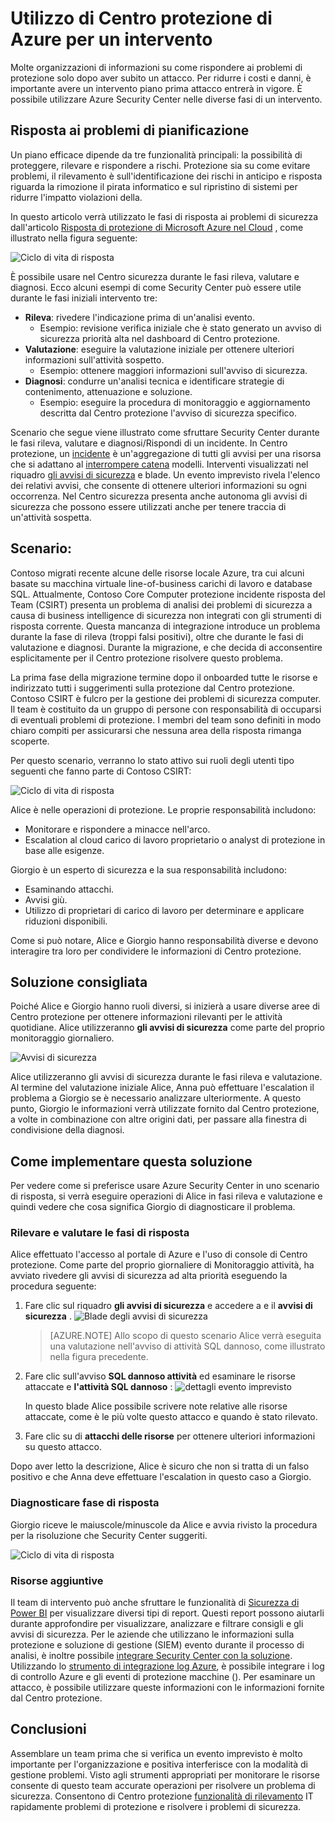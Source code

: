 <properties
   pageTitle="Utilizzando il Centro protezione di Azure per un intervento | Microsoft Azure"
   description="In questo documento viene illustrato come utilizzare Azure Security Center per uno scenario di risposta."
   services="security-center"
   documentationCenter="na"
   authors="YuriDio"
   manager="swadhwa"
   editor=""/>

<tags
   ms.service="security-center"
   ms.topic="hero-article"
   ms.devlang="na"
   ms.tgt_pltfrm="na"
   ms.workload="na"
   ms.date="09/20/2016"
   ms.author="yurid"/>

# <a name="using-azure-security-center-for-an-incident-response"></a>Utilizzo di Centro protezione di Azure per un intervento
Molte organizzazioni di informazioni su come rispondere ai problemi di protezione solo dopo aver subito un attacco. Per ridurre i costi e danni, è importante avere un intervento piano prima attacco entrerà in vigore. È possibile utilizzare Azure Security Center nelle diverse fasi di un intervento.

## <a name="incident-response-planning"></a>Risposta ai problemi di pianificazione

Un piano efficace dipende da tre funzionalità principali: la possibilità di proteggere, rilevare e rispondere a rischi. Protezione sia su come evitare problemi, il rilevamento è sull'identificazione dei rischi in anticipo e risposta riguarda la rimozione il pirata informatico e sul ripristino di sistemi per ridurre l'impatto violazioni della.

In questo articolo verrà utilizzato le fasi di risposta ai problemi di sicurezza dall'articolo [Risposta di protezione di Microsoft Azure nel Cloud](https://gallery.technet.microsoft.com/Azure-Security-Response-in-dd18c678) , come illustrato nella figura seguente:

![Ciclo di vita di risposta](./media/security-center-incident-response/security-center-incident-response-fig1.png)

È possibile usare nel Centro sicurezza durante le fasi rileva, valutare e diagnosi. Ecco alcuni esempi di come Security Center può essere utile durante le fasi iniziali intervento tre:

- **Rileva**: rivedere l'indicazione prima di un'analisi evento.
    - Esempio: revisione verifica iniziale che è stato generato un avviso di sicurezza priorità alta nel dashboard di Centro protezione.
- **Valutazione**: eseguire la valutazione iniziale per ottenere ulteriori informazioni sull'attività sospetto.
    - Esempio: ottenere maggiori informazioni sull'avviso di sicurezza.
- **Diagnosi**: condurre un'analisi tecnica e identificare strategie di contenimento, attenuazione e soluzione.
    - Esempio: eseguire la procedura di monitoraggio e aggiornamento descritta dal Centro protezione l'avviso di sicurezza specifico.

Scenario che segue viene illustrato come sfruttare Security Center durante le fasi rileva, valutare e diagnosi/Rispondi di un incidente. In Centro protezione, un [incidente](security-center-incident.md) è un'aggregazione di tutti gli avvisi per una risorsa che si adattano al [interrompere catena](https://blogs.technet.microsoft.com/office365security/addressing-your-cxos-top-five-cloud-security-concerns/) modelli. Interventi visualizzati nel riquadro [gli avvisi di sicurezza](security-center-managing-and-responding-alerts.md) e blade. Un evento imprevisto rivela l'elenco dei relativi avvisi, che consente di ottenere ulteriori informazioni su ogni occorrenza. Nel Centro sicurezza presenta anche autonoma gli avvisi di sicurezza che possono essere utilizzati anche per tenere traccia di un'attività sospetta.

## <a name="scenario"></a>Scenario:

Contoso migrati recente alcune delle risorse locale Azure, tra cui alcuni basate su macchina virtuale line-of-business carichi di lavoro e database SQL. Attualmente, Contoso Core Computer protezione incidente risposta del Team (CSIRT) presenta un problema di analisi dei problemi di sicurezza a causa di business intelligence di sicurezza non integrati con gli strumenti di risposta corrente. Questa mancanza di integrazione introduce un problema durante la fase di rileva (troppi falsi positivi), oltre che durante le fasi di valutazione e diagnosi. Durante la migrazione, e che decida di acconsentire esplicitamente per il Centro protezione risolvere questo problema.

La prima fase della migrazione termine dopo il onboarded tutte le risorse e indirizzato tutti i suggerimenti sulla protezione dal Centro protezione. Contoso CSIRT è fulcro per la gestione dei problemi di sicurezza computer. Il team è costituito da un gruppo di persone con responsabilità di occuparsi di eventuali problemi di protezione. I membri del team sono definiti in modo chiaro compiti per assicurarsi che nessuna area della risposta rimanga scoperte.

Per questo scenario, verranno lo stato attivo sui ruoli degli utenti tipo seguenti che fanno parte di Contoso CSIRT:

![Ciclo di vita di risposta](./media/security-center-incident-response/security-center-incident-response-fig2.png)

Alice è nelle operazioni di protezione. Le proprie responsabilità includono:

- Monitorare e rispondere a minacce nell'arco.
- Escalation al cloud carico di lavoro proprietario o analyst di protezione in base alle esigenze.

Giorgio è un esperto di sicurezza e la sua responsabilità includono:

- Esaminando attacchi.
- Avvisi giù.
- Utilizzo di proprietari di carico di lavoro per determinare e applicare riduzioni disponibili.

Come si può notare, Alice e Giorgio hanno responsabilità diverse e devono interagire tra loro per condividere le informazioni di Centro protezione.

## <a name="recommended-solution"></a>Soluzione consigliata

Poiché Alice e Giorgio hanno ruoli diversi, si inizierà a usare diverse aree di Centro protezione per ottenere informazioni rilevanti per le attività quotidiane. Alice utilizzeranno **gli avvisi di sicurezza** come parte del proprio monitoraggio giornaliero.

![Avvisi di sicurezza](./media/security-center-incident-response/security-center-incident-response-fig3.png)

Alice utilizzeranno gli avvisi di sicurezza durante le fasi rileva e valutazione. Al termine del valutazione iniziale Alice, Anna può effettuare l'escalation il problema a Giorgio se è necessario analizzare ulteriormente. A questo punto, Giorgio le informazioni verrà utilizzate fornito dal Centro protezione, a volte in combinazione con altre origini dati, per passare alla finestra di condivisione della diagnosi.


## <a name="how-to-implement-this-solution"></a>Come implementare questa soluzione

Per vedere come si preferisce usare Azure Security Center in uno scenario di risposta, si verrà eseguire operazioni di Alice in fasi rileva e valutazione e quindi vedere che cosa significa Giorgio di diagnosticare il problema.

### <a name="detect-and-assess-incident-response-stages"></a>Rilevare e valutare le fasi di risposta

Alice effettuato l'accesso al portale di Azure e l'uso di console di Centro protezione. Come parte del proprio giornaliere di Monitoraggio attività, ha avviato rivedere gli avvisi di sicurezza ad alta priorità eseguendo la procedura seguente:

1. Fare clic sul riquadro **gli avvisi di sicurezza** e accedere a e il **avvisi di sicurezza** .
    ![Blade degli avvisi di sicurezza](./media/security-center-incident-response/security-center-incident-response-fig4.png)

    > [AZURE.NOTE] Allo scopo di questo scenario Alice verrà eseguita una valutazione nell'avviso di attività SQL dannoso, come illustrato nella figura precedente.
2. Fare clic sull'avviso **SQL dannoso attività** ed esaminare le risorse attaccate e **l'attività SQL dannoso** :  ![dettagli evento imprevisto](./media/security-center-incident-response/security-center-incident-response-fig5.png)

    In questo blade Alice possibile scrivere note relative alle risorse attaccate, come è le più volte questo attacco e quando è stato rilevato.
3. Fare clic su di **attacchi delle risorse** per ottenere ulteriori informazioni su questo attacco.

Dopo aver letto la descrizione, Alice è sicuro che non si tratta di un falso positivo e che Anna deve effettuare l'escalation in questo caso a Giorgio.

### <a name="diagnose-incident-response-stage"></a>Diagnosticare fase di risposta

Giorgio riceve le maiuscole/minuscole da Alice e avvia rivisto la procedura per la risoluzione che Security Center suggeriti.

![Ciclo di vita di risposta](./media/security-center-incident-response/security-center-incident-response-fig6.png)

### <a name="additional-resources"></a>Risorse aggiuntive

Il team di intervento può anche sfruttare le funzionalità di [Sicurezza di Power BI](security-center-powerbi.md) per visualizzare diversi tipi di report. Questi report possono aiutarli durante approfondire per visualizzare, analizzare e filtrare consigli e gli avvisi di sicurezza. Per le aziende che utilizzano le informazioni sulla protezione e soluzione di gestione (SIEM) evento durante il processo di analisi, è inoltre possibile [integrare Security Center con la soluzione](security-center-integrating-alerts-with-log-integration.md). Utilizzando lo [strumento di integrazione log Azure](https://blogs.msdn.microsoft.com/azuresecurity/2016/07/21/microsoft-azure-log-integration-preview/), è possibile integrare i log di controllo Azure e gli eventi di protezione macchine (). Per esaminare un attacco, è possibile utilizzare queste informazioni con le informazioni fornite dal Centro protezione.


## <a name="conclusion"></a>Conclusioni

Assemblare un team prima che si verifica un evento imprevisto è molto importante per l'organizzazione e positiva interferisce con la modalità di gestione problemi. Visto agli strumenti appropriati per monitorare le risorse consente di questo team accurate operazioni per risolvere un problema di sicurezza. Consentono di Centro protezione [funzionalità di rilevamento](security-center-detection-capabilities.md) IT rapidamente problemi di protezione e risolvere i problemi di sicurezza.
